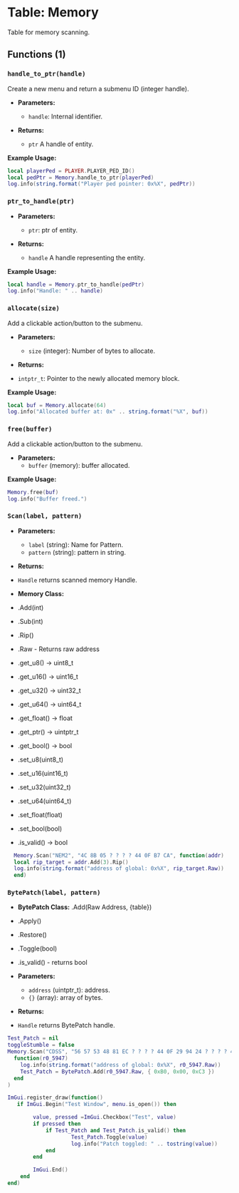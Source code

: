 # Table: Memory

Table for memory scanning.

## Functions (1)

### `handle_to_ptr(handle)`

 Create a new menu and return a submenu ID (integer handle).
 
- **Parameters:**
  - `handle`: Internal identifier.

- **Returns:**
  - `ptr` A handle of entity.

**Example Usage:**
```lua
local playerPed = PLAYER.PLAYER_PED_ID()
local pedPtr = Memory.handle_to_ptr(playerPed)
log.info(string.format("Player ped pointer: 0x%X", pedPtr))
```

### `ptr_to_handle(ptr)`

- **Parameters:**
  - `ptr`: ptr of entity.

- **Returns:**
  - `handle` A handle representing the entity.

**Example Usage:**
```lua
local handle = Memory.ptr_to_handle(pedPtr)
log.info("Handle: " .. handle)
```

### `allocate(size)`

  Add a clickable action/button to the submenu.

- **Parameters:**
  - `size` (integer): Number of bytes to allocate.

 - **Returns:**
  - `intptr_t`: Pointer to the newly allocated memory block.
    
**Example Usage:**
```lua
local buf = Memory.allocate(64)
log.info("Allocated buffer at: 0x" .. string.format("%X", buf))
```


### `free(buffer)`

  Add a clickable action/button to the submenu.

- **Parameters:**
  - `buffer` (memory): buffer allocated.
 
**Example Usage:**
```lua
Memory.free(buf)
log.info("Buffer freed.")
```

### `Scan(label, pattern)`

- **Parameters:**
    - `label` (string): Name for Pattern.
    - `pattern` (string): pattern in string.

 - **Returns:**
  - `Handle` returns scanned memory Handle.

 - **Memory Class:**
  - .Add(int)
  - .Sub(int)
  - .Rip()
  - .Raw - Returns raw address
  - .get_u8() -> uint8_t
  - .get_u16() -> uint16_t
  - .get_u32() -> uint32_t
  - .get_u64() -> uint64_t
  - .get_float() -> float
  - .get_ptr() -> uintptr_t
  - .get_bool() -> bool
    
  - .set_u8(uint8_t)
  - .set_u16(uint16_t)
  - .set_u32(uint32_t)
  - .set_u64(uint64_t)
  - .set_float(float)
  - .set_bool(bool)
    
  - .is_valid() -> bool
```lua
  Memory.Scan("NEM2", "4C 8B 05 ? ? ? ? 44 0F B7 CA", function(addr)
  local rip_target = addr.Add(3).Rip() 
  log.info(string.format("address of global: 0x%X", rip_target.Raw))
  end)
```


### `BytePatch(label, pattern)`

 - **BytePatch Class:**
.Add(Raw Address, {table})
- .Apply()
- .Restore()
- .Toggle(bool)
- .is_valid() - returns bool

- **Parameters:**
    - `address` (uintptr_t): address.
    - `{}` (array): array of bytes.

 - **Returns:**
  - `Handle` returns BytePatch handle.
    
```lua
Test_Patch = nil
toggleStumble = false
Memory.Scan("CDSS", "56 57 53 48 81 EC ? ? ? ? 44 0F 29 94 24 ? ? ? ? 44 0F 29 4C 24 ? 44 0F 29 44 24 ? 0F 29 7C 24 ? 0F 29 74 24 ? 89 D3",
  function(r0_5947)
    log.info(string.format("address of global: 0x%X", r0_5947.Raw))
    Test_Patch = BytePatch.Add(r0_5947.Raw, { 0xB0, 0x00, 0xC3 })
  end
)

ImGui.register_draw(function()
   if ImGui.Begin("Test Window", menu.is_open()) then

 		value, pressed =ImGui.Checkbox("Test", value)
 		if pressed then
			if Test_Patch and Test_Patch.is_valid() then
            		Test_Patch.Toggle(value)
            		log.info("Patch toggled: " .. tostring(value))
        	end
		end

        ImGui.End()
    end
end)

```

